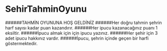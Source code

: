 # SehirTahminOyunu


######TAHMİN OYUNUNA HOŞ GELDİNİZ
######Her doğru tahmin şehrin harf sayısı kadar puan kazandırır.
######Her ipucu kazanacağınız puanı 1 eksiltir.
######İpucu almak için için ipucu yazınız.
######Her şehir için 3 adet ipucu hakkınız vardır.
######İpucu, şehrin içinde geçen bir harfi göstermektedir.

